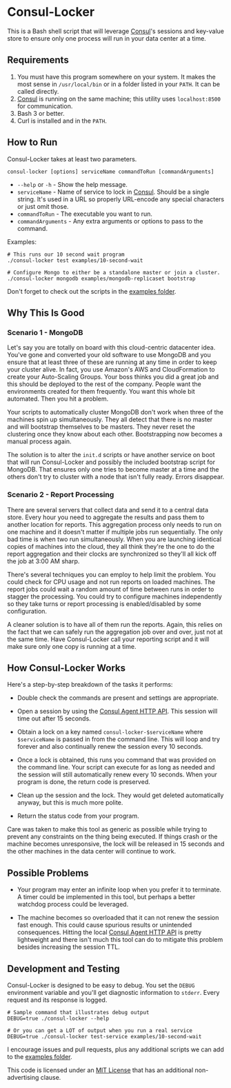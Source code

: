 Consul-Locker
=============

This is a Bash shell script that will leverage [Consul]'s sessions and key-value store to ensure only one process will run in your data center at a time.


Requirements
------------

1.  You must have this program somewhere on your system.  It makes the most sense in `/usr/local/bin` or in a folder listed in your `PATH`.  It can be called directly.
2.  [Consul] is running on the same machine; this utility uses `localhost:8500` for communication.
3.  Bash 3 or better.
4.  Curl is installed and in the `PATH`.


How to Run
----------

Consul-Locker takes at least two parameters.

    consul-locker [options] serviceName commandToRun [commandArguments]

* `--help` or `-h` - Show the help message.
* `serviceName` - Name of service to lock in [Consul].  Should be a single string.  It's used in a URL so properly URL-encode any special characters or just omit those.
* `commandToRun` - The executable you want to run.
* `commandArguments` - Any extra arguments or options to pass to the command.

Examples:

    # This runs our 10 second wait program
    ./consul-locker test examples/10-second-wait

    # Configure Mongo to either be a standalone master or join a cluster.
    ./consul-locker mongodb examples/mongodb-replicaset bootstrap

Don't forget to check out the scripts in the [examples folder].


Why This Is Good
----------------

### Scenario 1 - MongoDB

Let's say you are totally on board with this cloud-centric datacenter idea.  You've gone and converted your old software to use MongoDB and you ensure that at least three of these are running at any time in order to keep your cluster alive.  In fact, you use Amazon's AWS and CloudFormation to create your Auto-Scaling Groups.  Your boss thinks you did a great job and this should be deployed to the rest of the company.  People want the environments created for them frequently.  You want this whole bit automated.  Then you hit a problem.

Your scripts to automatically cluster MongoDB don't work when three of the machines spin up simultaneously.  They all detect that there is no master and will bootstrap themselves to be masters.  They never reset the clustering once they know about each other.  Bootstrapping now becomes a manual process again.

The solution is to alter the `init.d` scripts or have another service on boot that will run Consul-Locker and possibly the included bootstrap script for MongoDB.  That ensures only one tries to become master at a time and the others don't try to cluster with a node that isn't fully ready.  Errors disappear.


### Scenario 2 - Report Processing

There are several servers that collect data and send it to a central data store.  Every hour you need to aggregate the results and pass them to another location for reports.  This aggregation process only needs to run on one machine and it doesn't matter if multiple jobs run sequentially.  The only bad time is when two run simultaneously.  When you are launching identical copies of machines into the cloud, they all think they're the one to do the report aggregation and their clocks are synchronized so they'll all kick off the job at 3:00 AM sharp.

There's several techniques you can employ to help limit the problem.  You could check for CPU usage and not run reports on loaded machines.  The report jobs could wait a random amount of time between runs in order to stagger the processing.  You could try to configure machines independently so they take turns or report processing is enabled/disabled by some configuration.

A cleaner solution is to have all of them run the reports.  Again, this relies on the fact that we can safely run the aggregation job over and over, just not at the same time.  Have Consul-Locker call your reporting script and it will make sure only one copy is running at a time.


How Consul-Locker Works
-----------------------

Here's a step-by-step breakdown of the tasks it performs:

* Double check the commands are present and settings are appropriate.

* Open a session by using the [Consul Agent HTTP API].  This session will time out after 15 seconds.

* Obtain a lock on a key named `consul-locker-$serviceName` where `$serviceName` is passed in from the command line.  This will loop and try forever and also continually renew the session every 10 seconds.

* Once a lock is obtained, this runs you command that was provided on the command line.  Your script can execute for as long as needed and the session will still automatically renew every 10 seconds.  When your program is done, the return code is preserved.

* Clean up the session and the lock.  They would get deleted automatically anyway, but this is much more polite.

* Return the status code from your program.

Care was taken to make this tool as generic as possible while trying to prevent any constraints on the thing being executed.  If things crash or the machine becomes unresponsive, the lock will be released in 15 seconds and the other machines in the data center will continue to work.


Possible Problems
-----------------

* Your program may enter an infinite loop when you prefer it to terminate.  A timer could be implemented in this tool, but perhaps a better watchdog process could be leveraged.

* The machine becomes so overloaded that it can not renew the session fast enough.  This could cause spurious results or unintended consequences.  Hitting the local [Consul Agent HTTP API] is pretty lightweight and there isn't much this tool can do to mitigate this problem besides increasing the session TTL.


Development and Testing
-----------------------

Consul-Locker is designed to be easy to debug.  You set the `DEBUG` environment variable and you'll get diagnostic information to `stderr`.  Every request and its response is logged.

    # Sample command that illustrates debug output
    DEBUG=true ./consul-locker --help

    # Or you can get a LOT of output when you run a real service
    DEBUG=true ./consul-locker test-service examples/10-second-wait

I encourage issues and pull requests, plus any additional scripts we can add to the [examples folder].

This code is licensed under an [MIT License] that has an additional non-advertising clause.


[Consul]: https://consul.io/
[Consul Agent HTTP API]: https://www.consul.io/docs/agent/http.html
[Examples Folder]: examples/
[MIT License]: LICENSE.md
